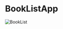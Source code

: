 # BookListApp
![BookList](https://github.com/XolaniLan/BookListApp/assets/140137794/a2926b72-982f-4525-9534-1029429a1b81)
